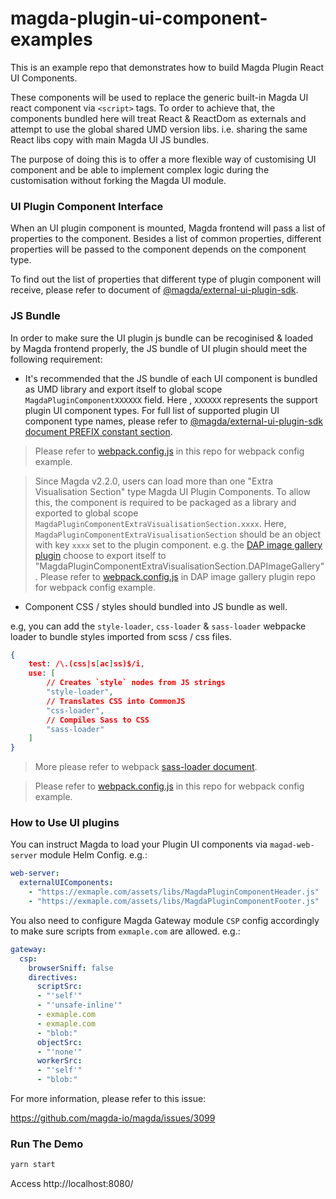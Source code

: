 # magda-plugin-ui-component-examples

This is an example repo that demonstrates how to build Magda Plugin React UI Components.

These components will be used to replace the generic built-in Magda UI react component via `<script>` tags. To order to achieve that, the components bundled here will treat React & ReactDom as externals and attempt to use the global shared UMD version libs. i.e. sharing the same React libs copy with main Magda UI JS bundles.

The purpose of doing this is to offer a more flexible way of customising UI component and be able to implement complex logic during the customisation without forking the Magda UI module.

### UI Plugin Component Interface

When an UI plugin component is mounted, Magda frontend will pass a list of properties to the component. Besides a list of common properties, different properties will be passed to the component depends on the component type.

To find out the list of properties that different type of plugin component will receive, please refer to document of [@magda/external-ui-plugin-sdk](https://www.npmjs.com/package/@magda/external-ui-plugin-sdk).

### JS Bundle

In order to make sure the UI plugin js bundle can be recoginised & loaded by Magda frontend properly, the JS bundle of UI plugin should meet the following requirement:

- It's recommended that the JS bundle of each UI component is bundled as UMD library and export itself to global scope `MagdaPluginComponentXXXXXX` field. Here , `XXXXXX` represents the support plugin UI component types. For full list of supported plugin UI component type names, please refer to [@magda/external-ui-plugin-sdk document PREFIX constant section](https://github.com/magda-io/magda/blob/master/packages/external-ui-plugin-sdk/docs/modules.md#prefix).

> Please refer to [webpack.config.js](./webpack.config.js) in this repo for webpack config example.

> Since Magda v2.2.0, users can load more than one "Extra Visualisation Section" type Magda UI Plugin Components. To allow this, the component is required to be packaged as a library and exported to global scope `MagdaPluginComponentExtraVisualisationSection.xxxx`. Here, `MagdaPluginComponentExtraVisualisationSection` should be an object with key `xxxx` set to the plugin component. e.g. the [DAP image gallery plugin](https://github.com/magda-io/magda-ui-plugin-component-dap-image-gallery) choose to export itself to "MagdaPluginComponentExtraVisualisationSection.DAPImageGallery".
> Please refer to [webpack.config.js](https://github.com/magda-io/magda-ui-plugin-component-dap-image-gallery/blob/main/webpack.config.js) in DAP image gallery plugin repo for webpack config example.

- Component CSS / styles should bundled into JS bundle as well.

e.g, you can add the `style-loader`, `css-loader` & `sass-loader` webpacke loader to bundle styles imported from scss / css files.
```json
{
    test: /\.(css|s[ac]ss)$/i,
    use: [
        // Creates `style` nodes from JS strings
        "style-loader",
        // Translates CSS into CommonJS
        "css-loader",
        // Compiles Sass to CSS
        "sass-loader"
    ]
}
```
> More please refer to webpack [sass-loader document](https://webpack.js.org/loaders/sass-loader/).

> Please refer to [webpack.config.js](./webpack.config.js) in this repo for webpack config example.

### How to Use UI plugins

You can instruct Magda to load your Plugin UI components via `magad-web-server` module Helm Config. e.g.:

```yaml
web-server:
  externalUIComponents:
    - "https://exmaple.com/assets/libs/MagdaPluginComponentHeader.js"
    - "https://exmaple.com/assets/libs/MagdaPluginComponentFooter.js"
```

You also need to configure Magda Gateway module `CSP` config accordingly to make sure scripts from `exmaple.com` are allowed. e.g.:

```yaml
gateway:
  csp:
    browserSniff: false
    directives:
      scriptSrc:
      - "'self'"
      - "'unsafe-inline'"
      - exmaple.com
      - exmaple.com
      - "blob:"
      objectSrc:
      - "'none'"
      workerSrc:
      - "'self'"
      - "blob:"
```

For more information, please refer to this issue:

https://github.com/magda-io/magda/issues/3099

### Run The Demo

```bash
yarn start
```

Access http://localhost:8080/

